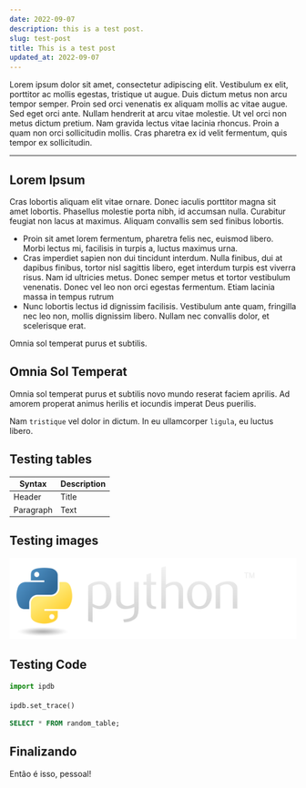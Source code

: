 ```yaml
---
date: 2022-09-07
description: this is a test post.
slug: test-post
title: This is a test post
updated_at: 2022-09-07
---
```

   
Lorem ipsum dolor sit amet, consectetur adipiscing elit. Vestibulum ex elit, porttitor ac mollis egestas, tristique ut augue. Duis dictum metus non arcu tempor semper. Proin sed orci venenatis ex aliquam mollis ac vitae augue. Sed eget orci ante. Nullam hendrerit at arcu vitae molestie. Ut vel orci non metus dictum pretium. Nam gravida lectus vitae lacinia rhoncus. Proin a quam non orci sollicitudin mollis. Cras pharetra ex id velit fermentum, quis tempor ex sollicitudin.   
   
---   
   
## Lorem Ipsum
   
Cras lobortis aliquam elit vitae ornare. Donec iaculis porttitor magna sit amet lobortis. Phasellus molestie porta nibh, id accumsan nulla. Curabitur feugiat non lacus at maximus. Aliquam convallis sem sed finibus lobortis.
   
- Proin sit amet lorem fermentum, pharetra felis nec, euismod libero. Morbi lectus mi, facilisis in turpis a, luctus maximus urna.   
- Cras imperdiet sapien non dui tincidunt interdum. Nulla finibus, dui at dapibus finibus, tortor nisl sagittis libero, eget interdum turpis est viverra risus. Nam id ultricies metus. Donec semper metus et tortor vestibulum venenatis. Donec vel leo non orci egestas fermentum. Etiam lacinia massa in tempus rutrum
- Nunc lobortis lectus id dignissim facilisis. Vestibulum ante quam, fringilla nec leo non, mollis dignissim libero. Nullam nec convallis dolor, et scelerisque erat.
   
Omnia sol temperat purus et subtilis.   
   
## Omnia Sol Temperat   
   
Omnia sol temperat purus et subtilis novo mundo reserat faciem aprilis.
Ad amorem properat animus herilis et iocundis imperat Deus puerilis.
   
Nam `tristique` vel dolor in dictum. In eu ullamcorper `ligula`, eu luctus libero.


## Testing tables

| Syntax      | Description |
| ----------- | ----------- |
| Header      | Title       |
| Paragraph   | Text        |

## Testing images

![](static/blog/assets/python-logo.png)

## Testing Code

```python
import ipdb

ipdb.set_trace()
```

```sql
SELECT * FROM random_table;
```

## Finalizando

Então é isso, pessoal!